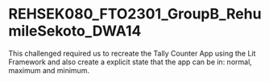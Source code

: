 # REHSEK080_FTO2301_GroupB_RehumileSekoto_DWA14

This challenged required us to recreate the Tally Counter App using the Lit Framework and also create a 
explicit state that the app can be in: normal, maximum and minimum.



